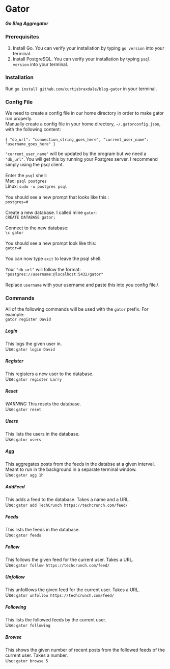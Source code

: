 # Gator
##### Go Blog Aggregator

### Prerequisites
1. Install Go. You can verify your installation by typing `go version` into your terminal.
2. Install PostgreSQL. You can verify your installation by typing `psql version` into your terminal.

### Installation
Run `go install github.com/curtisbraxdale/blog-gator` in your terminal.

### Config File
We need to create a config file in our home directory in order to make gator run properly.\
Manually create a config file in your home directory, `~/.gatorconfig.json`, with the following content:\
\
`{
  "db_url": "connection_string_goes_here",
  "current_user_name": "username_goes_here"
}`

`"current_user_name"` will be updated by the program but we need a `"db_url"`. You will get this by running your Postgres server. I recommend simply using the psql client.\
\
Enter the `psql` shell:\
Mac: `psql postgres`\
Linux: `sudo -u postgres psql`\
\
You should see a new prompt that looks like this :\
`postgres=#`\
\
Create a new database. I called mine `gator`:\
`CREATE DATABASE gator;`\
\
Connect to the new database:\
`\c gator`\
\
You should see a new prompt look like this:\
`gator=#`\
\
You can now type `exit` to leave the psql shell.\
\
Your `"db_url"` will follow the format:\
`"postgres://username:@localhost:5432/gator"`\
\
Replace `username` with your username and paste this into you config file.\\

### Commands
All of the following commands will be used with the `gator` prefix. For example:\
`gator register David`

##### Login
This logs the given user in.\
Use: `gator login David`
##### Register
This registers a new user to the database.\
Use: `gator register Larry`
##### Reset
*WARNING* This resets the database.\
Use: `gator reset`
##### Users
This lists the users in the database.\
Use: `gator users`
##### Agg
This aggregates posts from the feeds in the databse at a given interval. Meant to run in the background in a separate terminal window.\
Use: `gator agg 1h`
##### AddFeed
This adds a feed to the database. Takes a name and a URL.\
Use: `gator add TechCrunch https://techcrunch.com/feed/`
##### Feeds
This lists the feeds in the database.\
Use: `gator feeds`
##### Follow
This follows the given feed for the current user. Takes a URL.\
Use: `gator follow https://techcrunch.com/feed/`
##### Unfollow
This unfolllows the given feed for the current user. Takes a URL.\
Use: `gator unfollow https://techcrunch.com/feed/`
##### Following
This lists the followed feeds by the current user.\
Use: `gator following`
##### Browse
This shows the given number of recent posts from the followed feeds of the current user. Takes a number.\
Use: `gator browse 5`
